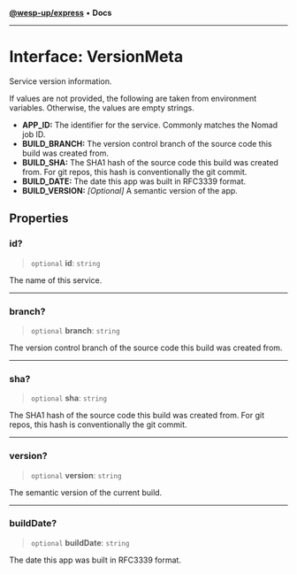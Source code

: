 [**@wesp-up/express**](../README.md) • **Docs**

---

# Interface: VersionMeta

Service version information.

If values are not provided, the following are taken from environment
variables. Otherwise, the values are empty strings.

- **APP_ID:** The identifier for the service. Commonly matches the Nomad job
  ID.
- **BUILD_BRANCH:** The version control branch of the source code this build
  was created from.
- **BUILD_SHA:** The SHA1 hash of the source code this build was created
  from. For git repos, this hash is conventionally the git commit.
- **BUILD_DATE:** The date this app was built in RFC3339 format.
- **BUILD_VERSION:** _[Optional]_ A semantic version of the app.

## Properties

### id?

> `optional` **id**: `string`

The name of this service.

---

### branch?

> `optional` **branch**: `string`

The version control branch of the source code this build was created
from.

---

### sha?

> `optional` **sha**: `string`

The SHA1 hash of the source code this build was created from. For git
repos, this hash is conventionally the git commit.

---

### version?

> `optional` **version**: `string`

The semantic version of the current build.

---

### buildDate?

> `optional` **buildDate**: `string`

The date this app was built in RFC3339 format.
